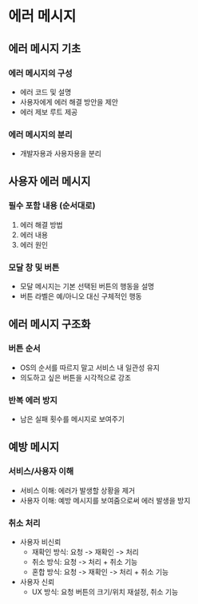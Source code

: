 # 에러 메시지

## 에러 메시지 기초

### 에러 메시지의 구성

* 에러 코드 및 설명
* 사용자에게 에러 해결 방안을 제안
* 에러 제보 루트 제공

### 에러 메시지의 분리

* 개발자용과 사용자용을 분리

## 사용자 에러 메시지

### 필수 포함 내용 (순서대로)

1. 에러 해결 방법
2. 에러 내용
3. 에러 원인

### 모달 창 및 버튼

* 모달 메시지는 기본 선택된 버튼의 행동을 설명
* 버튼 라벨은 예/아니오 대신 구체적인 행동

## 에러 메시지 구조화

### 버튼 순서

* OS의 순서를 따르지 말고 서비스 내 일관성 유지
* 의도하고 싶은 버튼을 시각적으로 강조

### 반복 에러 방지

* 남은 실패 횟수를 메시지로 보여주기

## 예방 메시지

### 서비스/사용자 이해

* 서비스 이해: 에러가 발생할 상황을 제거
* 사용자 이해: 예방 메시지를 보여줌으로써 에러 발생을 방지

### 취소 처리

* 사용자 비신뢰
  * 재확인 방식: 요청 -> 재확인 -> 처리
  * 취소 방식: 요청 -> 처리 + 취소 기능
  * 혼합 방식: 요청 -> 재확인 -> 처리 + 취소 기능
* 사용자 신뢰
  * UX 방식: 요청 버튼의 크기/위치 재설정, 취소 기능

